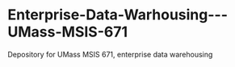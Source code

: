 # Enterprise-Data-Warhousing---UMass-MSIS-671
Depository for UMass MSIS 671, enterprise data warehousing
